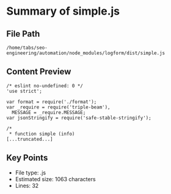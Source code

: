 # Summary of simple.js
  
## File Path
`/home/tabs/seo-engineering/automation/node_modules/logform/dist/simple.js`

## Content Preview
```
/* eslint no-undefined: 0 */
'use strict';

var format = require('./format');
var _require = require('triple-beam'),
  MESSAGE = _require.MESSAGE;
var jsonStringify = require('safe-stable-stringify');

/*
 * function simple (info)
[...truncated...]
```

## Key Points
- File type: .js
- Estimated size: 1063 characters
- Lines: 32
